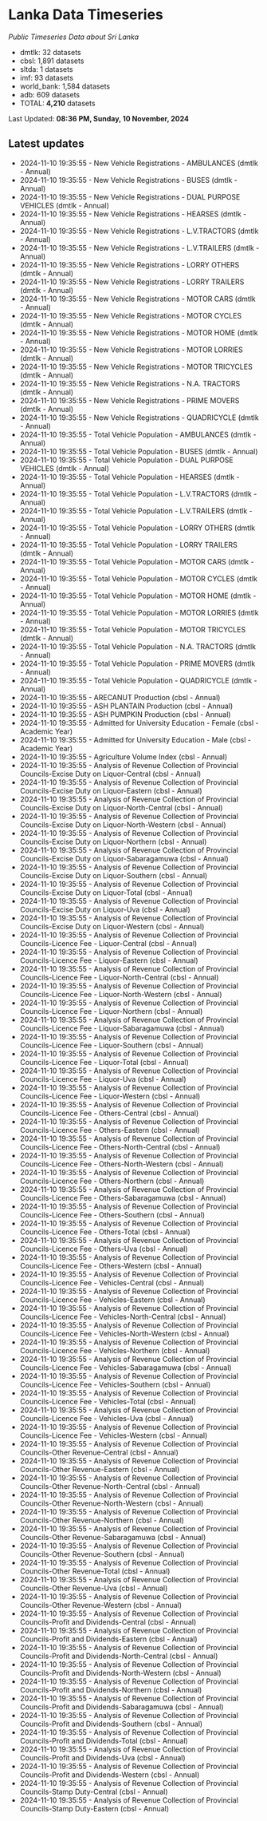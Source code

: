 # Lanka Data Timeseries
*Public Timeseries Data about Sri Lanka*

* dmtlk: 32 datasets
* cbsl: 1,891 datasets
* sltda: 1 datasets
* imf: 93 datasets
* world_bank: 1,584 datasets
* adb: 609 datasets
* TOTAL: **4,210** datasets

Last Updated: **08:36 PM, Sunday, 10 November, 2024**

## Latest updates

* 2024-11-10 19:35:55 - New Vehicle Registrations - AMBULANCES (dmtlk - Annual)
* 2024-11-10 19:35:55 - New Vehicle Registrations - BUSES (dmtlk - Annual)
* 2024-11-10 19:35:55 - New Vehicle Registrations - DUAL PURPOSE VEHICLES (dmtlk - Annual)
* 2024-11-10 19:35:55 - New Vehicle Registrations - HEARSES (dmtlk - Annual)
* 2024-11-10 19:35:55 - New Vehicle Registrations - L.V.TRACTORS (dmtlk - Annual)
* 2024-11-10 19:35:55 - New Vehicle Registrations - L.V.TRAILERS (dmtlk - Annual)
* 2024-11-10 19:35:55 - New Vehicle Registrations - LORRY OTHERS (dmtlk - Annual)
* 2024-11-10 19:35:55 - New Vehicle Registrations - LORRY TRAILERS (dmtlk - Annual)
* 2024-11-10 19:35:55 - New Vehicle Registrations - MOTOR CARS (dmtlk - Annual)
* 2024-11-10 19:35:55 - New Vehicle Registrations - MOTOR CYCLES (dmtlk - Annual)
* 2024-11-10 19:35:55 - New Vehicle Registrations - MOTOR HOME (dmtlk - Annual)
* 2024-11-10 19:35:55 - New Vehicle Registrations - MOTOR LORRIES (dmtlk - Annual)
* 2024-11-10 19:35:55 - New Vehicle Registrations - MOTOR TRICYCLES (dmtlk - Annual)
* 2024-11-10 19:35:55 - New Vehicle Registrations - N.A. TRACTORS (dmtlk - Annual)
* 2024-11-10 19:35:55 - New Vehicle Registrations - PRIME MOVERS (dmtlk - Annual)
* 2024-11-10 19:35:55 - New Vehicle Registrations - QUADRICYCLE (dmtlk - Annual)
* 2024-11-10 19:35:55 - Total Vehicle Population - AMBULANCES (dmtlk - Annual)
* 2024-11-10 19:35:55 - Total Vehicle Population - BUSES (dmtlk - Annual)
* 2024-11-10 19:35:55 - Total Vehicle Population - DUAL PURPOSE VEHICLES (dmtlk - Annual)
* 2024-11-10 19:35:55 - Total Vehicle Population - HEARSES (dmtlk - Annual)
* 2024-11-10 19:35:55 - Total Vehicle Population - L.V.TRACTORS (dmtlk - Annual)
* 2024-11-10 19:35:55 - Total Vehicle Population - L.V.TRAILERS (dmtlk - Annual)
* 2024-11-10 19:35:55 - Total Vehicle Population - LORRY OTHERS (dmtlk - Annual)
* 2024-11-10 19:35:55 - Total Vehicle Population - LORRY TRAILERS (dmtlk - Annual)
* 2024-11-10 19:35:55 - Total Vehicle Population - MOTOR CARS (dmtlk - Annual)
* 2024-11-10 19:35:55 - Total Vehicle Population - MOTOR CYCLES (dmtlk - Annual)
* 2024-11-10 19:35:55 - Total Vehicle Population - MOTOR HOME (dmtlk - Annual)
* 2024-11-10 19:35:55 - Total Vehicle Population - MOTOR LORRIES (dmtlk - Annual)
* 2024-11-10 19:35:55 - Total Vehicle Population - MOTOR TRICYCLES (dmtlk - Annual)
* 2024-11-10 19:35:55 - Total Vehicle Population - N.A. TRACTORS (dmtlk - Annual)
* 2024-11-10 19:35:55 - Total Vehicle Population - PRIME MOVERS (dmtlk - Annual)
* 2024-11-10 19:35:55 - Total Vehicle Population - QUADRICYCLE (dmtlk - Annual)
* 2024-11-10 19:35:55 - ARECANUT Production (cbsl - Annual)
* 2024-11-10 19:35:55 - ASH PLANTAIN Production (cbsl - Annual)
* 2024-11-10 19:35:55 - ASH PUMPKIN Production (cbsl - Annual)
* 2024-11-10 19:35:55 - Admitted for University Education - Female (cbsl - Academic Year)
* 2024-11-10 19:35:55 - Admitted for University Education - Male (cbsl - Academic Year)
* 2024-11-10 19:35:55 - Agriculture Volume Index (cbsl - Annual)
* 2024-11-10 19:35:55 - Analysis of Revenue Collection of Provincial Councils-Excise Duty on Liquor-Central (cbsl - Annual)
* 2024-11-10 19:35:55 - Analysis of Revenue Collection of Provincial Councils-Excise Duty on Liquor-Eastern (cbsl - Annual)
* 2024-11-10 19:35:55 - Analysis of Revenue Collection of Provincial Councils-Excise Duty on Liquor-North-Central (cbsl - Annual)
* 2024-11-10 19:35:55 - Analysis of Revenue Collection of Provincial Councils-Excise Duty on Liquor-North-Western (cbsl - Annual)
* 2024-11-10 19:35:55 - Analysis of Revenue Collection of Provincial Councils-Excise Duty on Liquor-Northern (cbsl - Annual)
* 2024-11-10 19:35:55 - Analysis of Revenue Collection of Provincial Councils-Excise Duty on Liquor-Sabaragamuwa (cbsl - Annual)
* 2024-11-10 19:35:55 - Analysis of Revenue Collection of Provincial Councils-Excise Duty on Liquor-Southern (cbsl - Annual)
* 2024-11-10 19:35:55 - Analysis of Revenue Collection of Provincial Councils-Excise Duty on Liquor-Total (cbsl - Annual)
* 2024-11-10 19:35:55 - Analysis of Revenue Collection of Provincial Councils-Excise Duty on Liquor-Uva (cbsl - Annual)
* 2024-11-10 19:35:55 - Analysis of Revenue Collection of Provincial Councils-Excise Duty on Liquor-Western (cbsl - Annual)
* 2024-11-10 19:35:55 - Analysis of Revenue Collection of Provincial Councils-Licence Fee - Liquor-Central (cbsl - Annual)
* 2024-11-10 19:35:55 - Analysis of Revenue Collection of Provincial Councils-Licence Fee - Liquor-Eastern (cbsl - Annual)
* 2024-11-10 19:35:55 - Analysis of Revenue Collection of Provincial Councils-Licence Fee - Liquor-North-Central (cbsl - Annual)
* 2024-11-10 19:35:55 - Analysis of Revenue Collection of Provincial Councils-Licence Fee - Liquor-North-Western (cbsl - Annual)
* 2024-11-10 19:35:55 - Analysis of Revenue Collection of Provincial Councils-Licence Fee - Liquor-Northern (cbsl - Annual)
* 2024-11-10 19:35:55 - Analysis of Revenue Collection of Provincial Councils-Licence Fee - Liquor-Sabaragamuwa (cbsl - Annual)
* 2024-11-10 19:35:55 - Analysis of Revenue Collection of Provincial Councils-Licence Fee - Liquor-Southern (cbsl - Annual)
* 2024-11-10 19:35:55 - Analysis of Revenue Collection of Provincial Councils-Licence Fee - Liquor-Total (cbsl - Annual)
* 2024-11-10 19:35:55 - Analysis of Revenue Collection of Provincial Councils-Licence Fee - Liquor-Uva (cbsl - Annual)
* 2024-11-10 19:35:55 - Analysis of Revenue Collection of Provincial Councils-Licence Fee - Liquor-Western (cbsl - Annual)
* 2024-11-10 19:35:55 - Analysis of Revenue Collection of Provincial Councils-Licence Fee - Others-Central (cbsl - Annual)
* 2024-11-10 19:35:55 - Analysis of Revenue Collection of Provincial Councils-Licence Fee - Others-Eastern (cbsl - Annual)
* 2024-11-10 19:35:55 - Analysis of Revenue Collection of Provincial Councils-Licence Fee - Others-North-Central (cbsl - Annual)
* 2024-11-10 19:35:55 - Analysis of Revenue Collection of Provincial Councils-Licence Fee - Others-North-Western (cbsl - Annual)
* 2024-11-10 19:35:55 - Analysis of Revenue Collection of Provincial Councils-Licence Fee - Others-Northern (cbsl - Annual)
* 2024-11-10 19:35:55 - Analysis of Revenue Collection of Provincial Councils-Licence Fee - Others-Sabaragamuwa (cbsl - Annual)
* 2024-11-10 19:35:55 - Analysis of Revenue Collection of Provincial Councils-Licence Fee - Others-Southern (cbsl - Annual)
* 2024-11-10 19:35:55 - Analysis of Revenue Collection of Provincial Councils-Licence Fee - Others-Total (cbsl - Annual)
* 2024-11-10 19:35:55 - Analysis of Revenue Collection of Provincial Councils-Licence Fee - Others-Uva (cbsl - Annual)
* 2024-11-10 19:35:55 - Analysis of Revenue Collection of Provincial Councils-Licence Fee - Others-Western (cbsl - Annual)
* 2024-11-10 19:35:55 - Analysis of Revenue Collection of Provincial Councils-Licence Fee - Vehicles-Central (cbsl - Annual)
* 2024-11-10 19:35:55 - Analysis of Revenue Collection of Provincial Councils-Licence Fee - Vehicles-Eastern (cbsl - Annual)
* 2024-11-10 19:35:55 - Analysis of Revenue Collection of Provincial Councils-Licence Fee - Vehicles-North-Central (cbsl - Annual)
* 2024-11-10 19:35:55 - Analysis of Revenue Collection of Provincial Councils-Licence Fee - Vehicles-North-Western (cbsl - Annual)
* 2024-11-10 19:35:55 - Analysis of Revenue Collection of Provincial Councils-Licence Fee - Vehicles-Northern (cbsl - Annual)
* 2024-11-10 19:35:55 - Analysis of Revenue Collection of Provincial Councils-Licence Fee - Vehicles-Sabaragamuwa (cbsl - Annual)
* 2024-11-10 19:35:55 - Analysis of Revenue Collection of Provincial Councils-Licence Fee - Vehicles-Southern (cbsl - Annual)
* 2024-11-10 19:35:55 - Analysis of Revenue Collection of Provincial Councils-Licence Fee - Vehicles-Total (cbsl - Annual)
* 2024-11-10 19:35:55 - Analysis of Revenue Collection of Provincial Councils-Licence Fee - Vehicles-Uva (cbsl - Annual)
* 2024-11-10 19:35:55 - Analysis of Revenue Collection of Provincial Councils-Licence Fee - Vehicles-Western (cbsl - Annual)
* 2024-11-10 19:35:55 - Analysis of Revenue Collection of Provincial Councils-Other Revenue-Central (cbsl - Annual)
* 2024-11-10 19:35:55 - Analysis of Revenue Collection of Provincial Councils-Other Revenue-Eastern (cbsl - Annual)
* 2024-11-10 19:35:55 - Analysis of Revenue Collection of Provincial Councils-Other Revenue-North-Central (cbsl - Annual)
* 2024-11-10 19:35:55 - Analysis of Revenue Collection of Provincial Councils-Other Revenue-North-Western (cbsl - Annual)
* 2024-11-10 19:35:55 - Analysis of Revenue Collection of Provincial Councils-Other Revenue-Northern (cbsl - Annual)
* 2024-11-10 19:35:55 - Analysis of Revenue Collection of Provincial Councils-Other Revenue-Sabaragamuwa (cbsl - Annual)
* 2024-11-10 19:35:55 - Analysis of Revenue Collection of Provincial Councils-Other Revenue-Southern (cbsl - Annual)
* 2024-11-10 19:35:55 - Analysis of Revenue Collection of Provincial Councils-Other Revenue-Total (cbsl - Annual)
* 2024-11-10 19:35:55 - Analysis of Revenue Collection of Provincial Councils-Other Revenue-Uva (cbsl - Annual)
* 2024-11-10 19:35:55 - Analysis of Revenue Collection of Provincial Councils-Other Revenue-Western (cbsl - Annual)
* 2024-11-10 19:35:55 - Analysis of Revenue Collection of Provincial Councils-Profit and Dividends-Central (cbsl - Annual)
* 2024-11-10 19:35:55 - Analysis of Revenue Collection of Provincial Councils-Profit and Dividends-Eastern (cbsl - Annual)
* 2024-11-10 19:35:55 - Analysis of Revenue Collection of Provincial Councils-Profit and Dividends-North-Central (cbsl - Annual)
* 2024-11-10 19:35:55 - Analysis of Revenue Collection of Provincial Councils-Profit and Dividends-North-Western (cbsl - Annual)
* 2024-11-10 19:35:55 - Analysis of Revenue Collection of Provincial Councils-Profit and Dividends-Northern (cbsl - Annual)
* 2024-11-10 19:35:55 - Analysis of Revenue Collection of Provincial Councils-Profit and Dividends-Sabaragamuwa (cbsl - Annual)
* 2024-11-10 19:35:55 - Analysis of Revenue Collection of Provincial Councils-Profit and Dividends-Southern (cbsl - Annual)
* 2024-11-10 19:35:55 - Analysis of Revenue Collection of Provincial Councils-Profit and Dividends-Total (cbsl - Annual)
* 2024-11-10 19:35:55 - Analysis of Revenue Collection of Provincial Councils-Profit and Dividends-Uva (cbsl - Annual)
* 2024-11-10 19:35:55 - Analysis of Revenue Collection of Provincial Councils-Profit and Dividends-Western (cbsl - Annual)
* 2024-11-10 19:35:55 - Analysis of Revenue Collection of Provincial Councils-Stamp Duty-Central (cbsl - Annual)
* 2024-11-10 19:35:55 - Analysis of Revenue Collection of Provincial Councils-Stamp Duty-Eastern (cbsl - Annual)